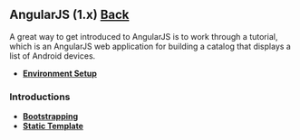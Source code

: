 ## AngularJS (1.x) [Back](./../angular.md)

A great way to get introduced to AngularJS is to work through a tutorial, which is an AngularJS web application for building a catalog that displays a list of Android devices.

- [**Environment Setup**](./environment_setup/environment_setup.md)

### Introductions

- [**Bootstrapping**](./bootstrapping/bootstrapping.md)
- [**Static Template**](./static_template/static_template.md)
